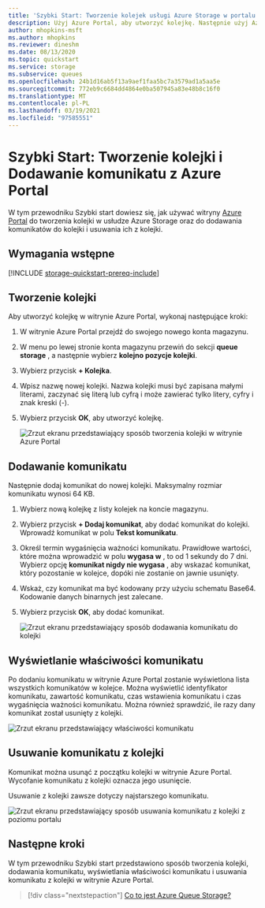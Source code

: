 ```yaml
---
title: 'Szybki Start: Tworzenie kolejek usługi Azure Storage w portalu'
description: Użyj Azure Portal, aby utworzyć kolejkę. Następnie użyj Azure Portal, aby dodać komunikat, wyświetlić właściwości wiadomości i usunąć z kolejki komunikat.
author: mhopkins-msft
ms.author: mhopkins
ms.reviewer: dineshm
ms.date: 08/13/2020
ms.topic: quickstart
ms.service: storage
ms.subservice: queues
ms.openlocfilehash: 24b1d16ab5f13a9aef1faa5bc7a3579ad1a5aa5e
ms.sourcegitcommit: 772eb9c6684dd4864e0ba507945a83e48b8c16f0
ms.translationtype: MT
ms.contentlocale: pl-PL
ms.lasthandoff: 03/19/2021
ms.locfileid: "97585551"
---
```

# <a name="quickstart-create-a-queue-and-add-a-message-with-the-azure-portal"></a>Szybki Start: Tworzenie kolejki i Dodawanie komunikatu z Azure Portal

W tym przewodniku Szybki start dowiesz się, jak używać witryny [Azure Portal](https://portal.azure.com/) do tworzenia kolejki w usłudze Azure Storage oraz do dodawania komunikatów do kolejki i usuwania ich z kolejki.

## <a name="prerequisites"></a>Wymagania wstępne

[!INCLUDE [storage-quickstart-prereq-include](../../../includes/storage-quickstart-prereq-include.md)]

## <a name="create-a-queue"></a>Tworzenie kolejki

Aby utworzyć kolejkę w witrynie Azure Portal, wykonaj następujące kroki:

1. W witrynie Azure Portal przejdź do swojego nowego konta magazynu.
2. W menu po lewej stronie konta magazynu przewiń do sekcji **queue storage** , a następnie wybierz **kolejno pozycje kolejki**.
3. Wybierz przycisk **+ Kolejka**.
4. Wpisz nazwę nowej kolejki. Nazwa kolejki musi być zapisana małymi literami, zaczynać się literą lub cyfrą i może zawierać tylko litery, cyfry i znak kreski (-).
6. Wybierz przycisk **OK**, aby utworzyć kolejkę.

    ![Zrzut ekranu przedstawiający sposób tworzenia kolejki w witrynie Azure Portal](media/storage-quickstart-queues-portal/create-queue.png)

## <a name="add-a-message"></a>Dodawanie komunikatu

Następnie dodaj komunikat do nowej kolejki. Maksymalny rozmiar komunikatu wynosi 64 KB.

1. Wybierz nową kolejkę z listy kolejek na koncie magazynu.
1. Wybierz przycisk **+ Dodaj komunikat**, aby dodać komunikat do kolejki. Wprowadź komunikat w polu **Tekst komunikatu**.
1. Określ termin wygaśnięcia ważności komunikatu. Prawidłowe wartości, które można wprowadzić w polu **wygasa w** , to od 1 sekundy do 7 dni. Wybierz opcję **komunikat nigdy nie wygasa** , aby wskazać komunikat, który pozostanie w kolejce, dopóki nie zostanie on jawnie usunięty.
1. Wskaż, czy komunikat ma być kodowany przy użyciu schematu Base64. Kodowanie danych binarnych jest zalecane.
1. Wybierz przycisk **OK**, aby dodać komunikat.

    ![Zrzut ekranu przedstawiający sposób dodawania komunikatu do kolejki](media/storage-quickstart-queues-portal/add-message.png)

## <a name="view-message-properties"></a>Wyświetlanie właściwości komunikatu

Po dodaniu komunikatu w witrynie Azure Portal zostanie wyświetlona lista wszystkich komunikatów w kolejce. Można wyświetlić identyfikator komunikatu, zawartość komunikatu, czas wstawienia komunikatu i czas wygaśnięcia ważności komunikatu. Można również sprawdzić, ile razy dany komunikat został usunięty z kolejki.

![Zrzut ekranu przedstawiający właściwości komunikatu](media/storage-quickstart-queues-portal/view-message-properties.png)

## <a name="dequeue-a-message"></a>Usuwanie komunikatu z kolejki

Komunikat można usunąć z początku kolejki w witrynie Azure Portal. Wycofanie komunikatu z kolejki oznacza jego usunięcie.

Usuwanie z kolejki zawsze dotyczy najstarszego komunikatu.

![Zrzut ekranu przedstawiający sposób usuwania komunikatu z kolejki z poziomu portalu](media/storage-quickstart-queues-portal/dequeue-message.png)

## <a name="next-steps"></a>Następne kroki

W tym przewodniku Szybki start przedstawiono sposób tworzenia kolejki, dodawania komunikatu, wyświetlania właściwości komunikatu i usuwania komunikatu z kolejki w witrynie Azure Portal.

> [!div class="nextstepaction"]
> [Co to jest Azure Queue Storage?](storage-queues-introduction.md)
